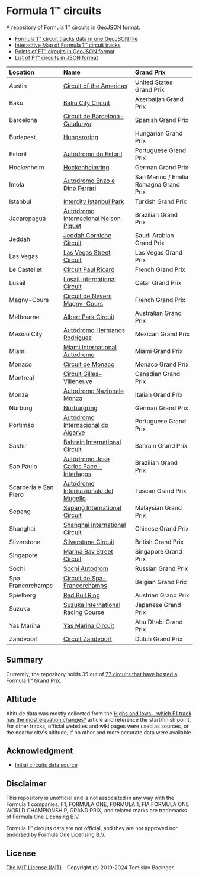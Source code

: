 # Formula 1™ circuits

A repository of Formula 1™ circuits in [GeoJSON](http://geojson.org/) format.

* [Formula 1™ circuit tracks data in one GeoJSON file](f1-circuits.geojson)
* [Interactive Map of Formula 1™ circuit tracks](https://svemir.co/f1/)
* [Points of F1™ circuits in GeoJSON format](f1-locations.geojson)
* [List of F1™ circuits in JSON format](f1-locations.json)

| Location | Name | Grand Prix |
|:---|:---|:---|
| Austin | [Circuit of the Americas](circuits/us-2012.geojson) | United States Grand Prix |
| Baku | [Baku City Circuit](circuits/az-2016.geojson) | Azerbaijan Grand Prix |
| Barcelona | [Circuit de Barcelona-Catalunya](circuits/es-1991.geojson) | Spanish Grand Prix |
| Budapest | [Hungaroring](circuits/hu-1986.geojson) | Hungarian Grand Prix |
| Estoril | [Autódromo do Estoril](circuits/pt-1972.geojson) | Portuguese Grand Prix |
| Hockenheim | [Hockenheimring](circuits/de-1932.geojson) | German Grand Prix |
| Imola | [Autodromo Enzo e Dino Ferrari](circuits/it-1953.geojson) | San Marino / Emilia Romagna Grand Prix |
| Istanbul | [Intercity Istanbul Park](circuits/tr-2005.geojson) | Turkish Grand Prix |
| Jacarepaguá | [Autódromo Internacional Nelson Piquet](circuits/br-1977.geojson) | Brazilian Grand Prix |
| Jeddah | [Jeddah Corniche Circuit](circuits/sa-2021.geojson) | Saudi Arabian Grand Prix |
| Las Vegas | [Las Vegas Street Circuit](circuits/us-2023.geojson) | Las Vegas Grand Prix |
| Le Castellet | [Circuit Paul Ricard](circuits/fr-1969.geojson) | French Grand Prix |
| Lusail | [Losail International Circuit](circuits/qa-2004.geojson) | Qatar Grand Prix |
| Magny-Cours | [Circuit de Nevers Magny-Cours](circuits/fr-1960.geojson) | French Grand Prix |
| Melbourne | [Albert Park Circuit](circuits/au-1953.geojson) | Australian Grand Prix |
| Mexico City | [Autódromo Hermanos Rodríguez](circuits/mx-1962.geojson) | Mexican Grand Prix |
| Miami | [Miami International Autodrome](circuits/us-2022.geojson) | Miami Grand Prix |
| Monaco | [Circuit de Monaco](circuits/mc-1929.geojson) | Monaco Grand Prix |
| Montreal | [Circuit Gilles-Villeneuve](circuits/ca-1978.geojson) | Canadian Grand Prix |
| Monza | [Autodromo Nazionale Monza](circuits/it-1922.geojson) | Italian Grand Prix |
| Nürburg | [Nürburgring](circuits/de-1927.geojson) | German Grand Prix |
| Portimão | [Autódromo Internacional do Algarve](circuits/pt-2008.geojson) | Portuguese Grand Prix |
| Sakhir | [Bahrain International Circuit](circuits/bh-2002.geojson) | Bahrain Grand Prix |
| Sao Paulo | [Autódromo José Carlos Pace - Interlagos](circuits/br-1940.geojson) | Brazilian Grand Prix |
| Scarperia e San Piero | [Autodromo Internazionale del Mugello](circuits/it-1914.geojson) | Tuscan Grand Prix |
| Sepang | [Sepang International Circuit](circuits/my-1999.geojson) | Malaysian Grand Prix |
| Shanghai | [Shanghai International Circuit](circuits/cn-2004.geojson) | Chinese Grand Prix |
| Silverstone | [Silverstone Circuit](circuits/gb-1948.geojson) | British Grand Prix |
| Singapore | [Marina Bay Street Circuit](circuits/sg-2008.geojson) | Singapore Grand Prix |
| Sochi | [Sochi Autodrom](circuits/ru-2014.geojson) | Russian Grand Prix |
| Spa Francorchamps | [Circuit de Spa-Francorchamps](circuits/be-1925.geojson) | Belgian Grand Prix |
| Spielberg | [Red Bull Ring](circuits/at-1969.geojson) | Austrian Grand Prix |
| Suzuka | [Suzuka International Racing Course](circuits/jp-1962.geojson) | Japanese Grand Prix |
| Yas Marina | [Yas Marina Circuit](circuits/ae-2009.geojson) | Abu Dhabi Grand Prix |
| Zandvoort | [Circuit Zandvoort](circuits/nl-1948.geojson) | Dutch Grand Prix |

## Summary

Currently, the repository holds 35 out of [77 circuits that have hosted a Formula 1™ Grand Prix](https://en.wikipedia.org/wiki/List_of_Formula_One_circuits).

## Altitude

Altitude data was mostly collected from the [Highs and lows - which F1 track has the most elevation changes?](https://www.formula1.com/en/latest/features/2016/10/highs-and-lows---which-f1-track-has-the-most-elevation-changes-.html) article and reference the start/finish point. For other tracks, official websites and wiki pages were used as sources, or the nearby city's altitude, if no other and more accurate data were available.

## Acknowledgment

* [Initial circuits data source](https://www.google.com/maps/d/u/0/viewer?mid=1nv6ugq4H67CSzKUauW92-pPstYw&ll=-37.84579005412956%2C144.96881158570557&z=16)

## Disclaimer

This repository is unofficial and is not associated in any way with the Formula 1 companies. F1, FORMULA ONE, FORMULA 1, FIA FORMULA ONE WORLD CHAMPIONSHIP, GRAND PRIX, and related marks are trademarks of Formula One Licensing B.V. 

Formula 1™ circuits data are not official, and they are not approved nor endorsed by Formula One Licensing B.V.

## License

[The MIT License (MIT)](LICENSE.md) - Copyright (c) 2019-2024 Tomislav Bacinger